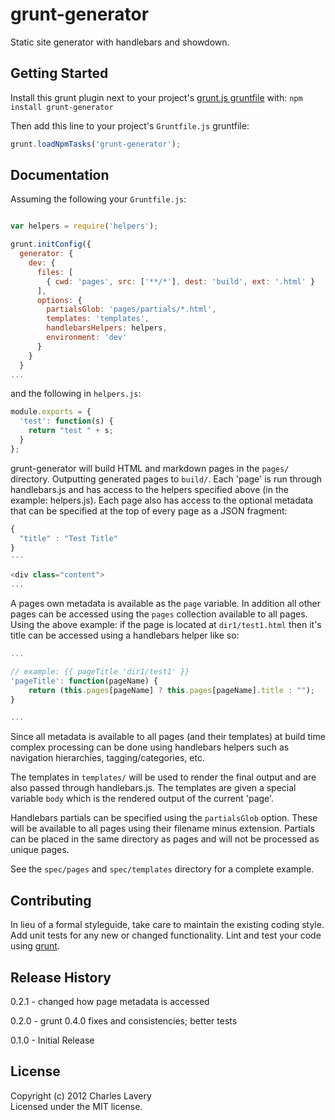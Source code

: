 # grunt-generator

Static site generator with handlebars and showdown.

## Getting Started
Install this grunt plugin next to your project's [grunt.js gruntfile][getting_started] with: `npm install grunt-generator`

Then add this line to your project's `Gruntfile.js` gruntfile:

```javascript
grunt.loadNpmTasks('grunt-generator');
```

[grunt]: http://gruntjs.com/
[getting_started]: https://github.com/gruntjs/grunt/blob/master/docs/getting_started.md

## Documentation

Assuming the following your `Gruntfile.js`:

```javascript

var helpers = require('helpers');

grunt.initConfig({
  generator: {
    dev: {
      files: [
        { cwd: 'pages', src: ['**/*'], dest: 'build', ext: '.html' }
      ],
      options: {
        partialsGlob: 'pages/partials/*.html',
        templates: 'templates',
        handlebarsHelpers: helpers,
        environment: 'dev'
      }
    }
  }
...

```

and the following in `helpers.js`:

```javascript
module.exports = {
  'test': function(s) {
    return "test " + s;
  }
};
```
grunt-generator will build HTML and markdown pages in the `pages/` directory. Outputting generated pages to `build/`. Each 'page' is run through handlebars.js and has access to the helpers specified above (in the example: helpers.js). Each page also has access to the optional metadata that can be specified at the top of every page as a JSON fragment:

```javascript
{
  "title" : "Test Title"
}
---

<div class="content">
...
```

A pages own metadata is available as the `page` variable. In addition all other pages can be accessed using the `pages` collection available to all pages. Using the above example: if the page is located at `dir1/test1.html` then it's title can be accessed using a handlebars helper like so:

```javascript
...

// example: {{ pageTitle 'dir1/test1' }}
'pageTitle': function(pageName) {
    return (this.pages[pageName] ? this.pages[pageName].title : "");
}

...
```

Since all metadata is available to all pages (and their templates) at build time complex processing can be done using handlebars helpers such as navigation hierarchies, tagging/categories, etc.

The templates in `templates/` will be used to render the final output and are also passed through handlebars.js. The templates are given a special variable `body` which is the rendered output of the current 'page'.

Handlebars partials can be specified using the `partialsGlob` option. These will be available to all pages using their filename minus extension. Partials can be placed in the same directory as pages and will not be processed as unique pages.

See the `spec/pages` and `spec/templates` directory for a complete example.


## Contributing
In lieu of a formal styleguide, take care to maintain the existing coding style. Add unit tests for any new or changed functionality. Lint and test your code using [grunt][grunt].

## Release History
0.2.1 - changed how page metadata is accessed

0.2.0 - grunt 0.4.0 fixes and consistencies; better tests

0.1.0 - Initial Release

## License
Copyright (c) 2012 Charles Lavery  
Licensed under the MIT license.
